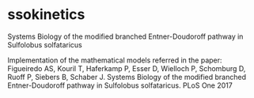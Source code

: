 # ssokinetics
Systems Biology of the modified branched Entner-Doudoroff pathway in Sulfolobus solfataricus

Implementation of the mathematical models referred in the paper:
Figueiredo AS, Kouril T, Haferkamp P, Esser D, Wielloch P, Schomburg D, Ruoff P, Siebers B, Schaber J.
Systems Biology of the modified branched Entner-Doudoroff pathway in Sulfolobus solfataricus. 
PLoS One 2017
